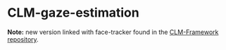 # CLM-gaze-estimation

**Note:** new version linked with face-tracker found in the [CLM-Framework repository](https://github.com/TadasBaltrusaitis/CLM-framework).
